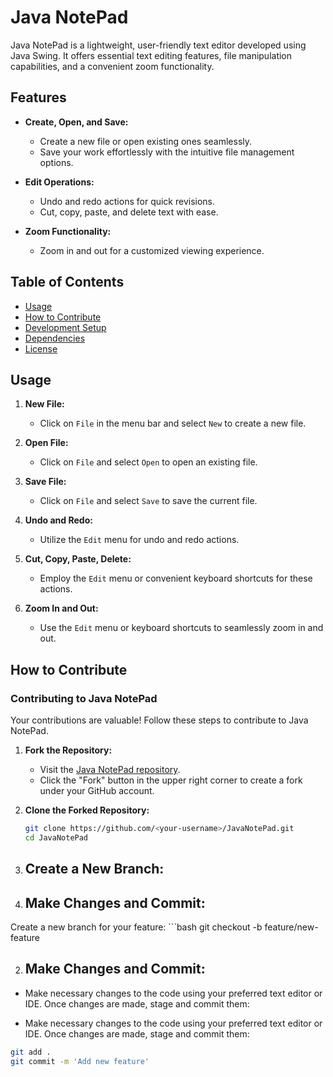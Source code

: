 # Java NotePad

Java NotePad is a lightweight, user-friendly text editor developed using Java Swing. It offers essential text editing features, file manipulation capabilities, and a convenient zoom functionality.

## Features

- **Create, Open, and Save:**
  - Create a new file or open existing ones seamlessly.
  - Save your work effortlessly with the intuitive file management options.

- **Edit Operations:**
  - Undo and redo actions for quick revisions.
  - Cut, copy, paste, and delete text with ease.

- **Zoom Functionality:**
  - Zoom in and out for a customized viewing experience.

## Table of Contents

- [Usage](#usage)
- [How to Contribute](#how-to-contribute)
- [Development Setup](#development-setup)
- [Dependencies](#dependencies)
- [License](#license)

## Usage

1. **New File:**
   - Click on `File` in the menu bar and select `New` to create a new file.

2. **Open File:**
   - Click on `File` and select `Open` to open an existing file.

3. **Save File:**
   - Click on `File` and select `Save` to save the current file.

4. **Undo and Redo:**
   - Utilize the `Edit` menu for undo and redo actions.

5. **Cut, Copy, Paste, Delete:**
   - Employ the `Edit` menu or convenient keyboard shortcuts for these actions.

6. **Zoom In and Out:**
   - Use the `Edit` menu or keyboard shortcuts to seamlessly zoom in and out.

## How to Contribute

### Contributing to Java NotePad

Your contributions are valuable! Follow these steps to contribute to Java NotePad.

1. **Fork the Repository:**
   - Visit the [Java NotePad repository](https://github.com/<your-username>/JavaNotePad).
   - Click the "Fork" button in the upper right corner to create a fork under your GitHub account.

2. **Clone the Forked Repository:**
   ```bash
   git clone https://github.com/<your-username>/JavaNotePad.git
   cd JavaNotePad
1. ## Create a New Branch:
2. ## Make Changes and Commit:
Create a new branch for your feature: ```bash
git checkout -b feature/new-feature

2. ## Make Changes and Commit:

- Make necessary changes to the code using your preferred text editor or IDE.
Once changes are made, stage and commit them:

- Make necessary changes to the code using your preferred text editor or IDE.
Once changes are made, stage and commit them:
```bash
git add .
git commit -m 'Add new feature'
